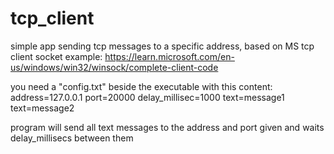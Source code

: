 # tcp_client
simple app sending tcp messages to a specific address, based on MS tcp client socket example:
https://learn.microsoft.com/en-us/windows/win32/winsock/complete-client-code

you need a "config.txt" beside the executable with this content:
address=127.0.0.1
port=20000
delay_millisec=1000
text=message1
text=message2

program will send all text messages to the address and port given and waits delay_millisecs between them

